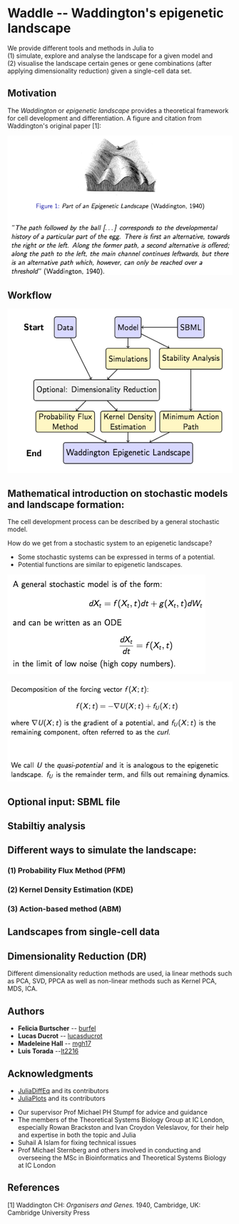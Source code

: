 # Waddle -- Waddington's epigenetic landscape


<!---This project aims to develop a set of _Julia_ tools and methods to 
explore the structure of such landscapes for a given model. We use single-cell data as well as simulated data. --->

We provide different tools and methods in Julia to <br/>
(1) simulate, explore and analyse the landscape for a given model and <br/>
(2) visualise the landscape certain genes or gene combinations (after applying dimensionality reduction) given a single-cell data set.

<!--- <img src="https://latex.codecogs.com/svg.latex?\Large&space;x=\frac{-b\pm\sqrt{b^2-4ac}}{2a}" title="\Large x=\frac{-b\pm\sqrt{b^2-4ac}}{2a}" /> --->

<!---![\Large x=\frac{-b\pm\sqrt{b^2-4ac}}{2a}](https://latex.codecogs.com/svg.latex?x%3D%5Cfrac%7B-b%5Cpm%5Csqrt%7Bb%5E2-4ac%7D%7D%7B2a%7D)--->

## Motivation

The _Waddington_ or _epigenetic landscape_ provides a theoretical framework for cell development and differentiation. A figure and citation from Waddington's original paper [1]:

![Part of the epigenetic landscape](pres/landscapeCitation.png?raw=true "Part of the epigenetic landscape")

<!--- ![Part of the epigenetic landscape](pres/ball.PNG?raw=true "Part of the epigenetic landscape")

_"The path followed by the ball […] corresponds to the developmental history of a particular part of the egg.
There is first an alternative, towards the right or the left. Along the former path, a second alternative is offered; along the path to the left, the main channel continues leftwards, but there is an alternative path which, however, can only be reached over a threshold"_ (Waddington, 1940). --->


## Workflow

![Workflow](pres/workflow.png?raw=true "Workflow of the project")

## Mathematical introduction on stochastic models and landscape formation:

The cell development process can be described by a general stochastic model.

How do we get from a stochastic system to an epigenetic landscape?
* Some stochastic systems can be expressed in terms of a potential.
* Potential functions are similar to epigenetic landscapes.

<!--- A general stochastic model is of the form: --->

![A general stochastic model](pres/stochasticModel.png?raw=true "A general stochastic model")

<!--- and can be written as an ODE  
in the limit of noise (high copy numbers). --->

![Decomposition of the forcing vector](pres/decomposition.png?raw=true "Decomposition of the forcing vector")




## Optional input: SBML file

## Stabiltiy analysis

## Different ways to simulate the landscape:

### (1) Probability Flux Method (PFM)

### (2) Kernel Density Estimation (KDE)

### (3) Action-based method (ABM)

## Landscapes from single-cell data

## Dimensionality Reduction (DR)
Different dimensionality reduction methods are used, ia linear methods such as PCA, SVD, PPCA as well as non-linear methods such as Kernel PCA, MDS, ICA.

<!---## Contributing
_TODO_
Please read [CONTRIBUTING.md] for details on our code of conduct, and the process for submitting pull requests to us. --->

<!---## Versioning
_TODO_ --->

## Authors

* **Felicia Burtscher** -- [burfel](https://github.com/burfel)
* **Lucas Ducrot** -- [lucasducrot](https://github.com/lucasducrot)
* **Madeleine Hall**  -- [mgh17](https://github.com/mgh17)
* **Luis Torada** --[lt2216](https://github.com/lt2216)

<!--- See also the list of [contributors](https://github.com/waddle-project/contributors) who participated in this project. --->

<!--- ## License
_TODO_ --->

## Acknowledgments
* [JuliaDiffEq](https://github.com/JuliaDiffEq) and its contributors
* [JuliaPlots](https://github.com/JuliaPlots) and its contributors
<!---* Hat tip to anyone whose code was used --->
* Our supervisor Prof Michael PH Stumpf for advice and guidance 
* The members of the Theoretical Systems Biology Group at IC London, especially Rowan Brackston and Ivan Croydon Veleslavov, for their help and expertise in both the topic and Julia 
* Suhail A Islam for fixing technical issues 
* Prof Michael Sternberg and others involved in conducting and overseeing the MSc in Bioinformatics and Theoretical Systems Biology at IC London

## References

[1] Waddington CH: _Organisers and Genes._ 1940, Cambridge, UK: Cambridge University Press
